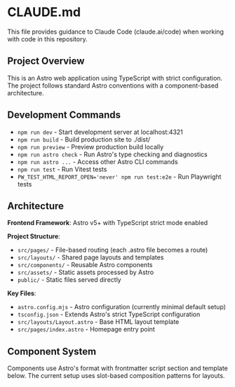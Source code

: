# CLAUDE.md

This file provides guidance to Claude Code (claude.ai/code) when working with code in this repository.

## Project Overview

This is an Astro web application using TypeScript with strict configuration. The project follows standard Astro conventions with a component-based architecture.

## Development Commands

- `npm run dev` - Start development server at localhost:4321
- `npm run build` - Build production site to ./dist/
- `npm run preview` - Preview production build locally
- `npm run astro check` - Run Astro's type checking and diagnostics
- `npm run astro ...` - Access other Astro CLI commands
- `npm run test` - Run Vitest tests
- `PW_TEST_HTML_REPORT_OPEN='never' npm run test:e2e` - Run Playwright tests

## Architecture

**Frontend Framework**: Astro v5+ with TypeScript strict mode enabled

**Project Structure**:

- `src/pages/` - File-based routing (each .astro file becomes a route)
- `src/layouts/` - Shared page layouts and templates
- `src/components/` - Reusable Astro components
- `src/assets/` - Static assets processed by Astro
- `public/` - Static files served directly

**Key Files**:

- `astro.config.mjs` - Astro configuration (currently minimal default setup)
- `tsconfig.json` - Extends Astro's strict TypeScript configuration
- `src/layouts/Layout.astro` - Base HTML layout template
- `src/pages/index.astro` - Homepage entry point

## Component System

Components use Astro's format with frontmatter script section and template below. The current setup uses slot-based composition patterns for layouts.
